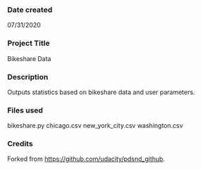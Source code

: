 ### Date created
07/31/2020

### Project Title
Bikeshare Data

### Description
Outputs statistics based on bikeshare data and user parameters.

### Files used
bikeshare.py
chicago.csv
new_york_city.csv
washington.csv

### Credits
Forked from https://github.com/udacity/pdsnd_github.

